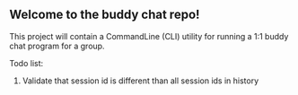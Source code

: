 ﻿## Welcome to the buddy chat repo!

This project will contain a CommandLine (CLI) utility for running a 1:1 buddy chat program for a group.

Todo list:
1. Validate that session id is different than all session ids in history
